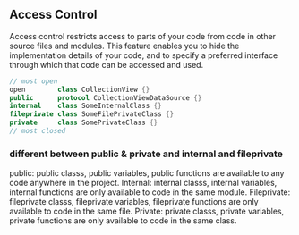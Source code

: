 ## Access Control
Access control restricts access to parts of your code from code in other source files and modules. This feature enables you to hide the implementation details of your code, and to specify a preferred interface through which that code can be accessed and used.

```swift
// most open
open        class CollectionView {}
public      protocol CollectionViewDataSource {}
internal    class SomeInternalClass {}
fileprivate class SomeFilePrivateClass {}
private     class SomePrivateClass {}
// most closed
```

### different between public & private and internal and fileprivate
public: public classs, public variables, public functions are available to any code anywhere in the project. 
Internal: internal classs, internal variables, internal functions are only available to code in the same module. 
Fileprivate: fileprivate classs, fileprivate variables, fileprivate functions are only available to code in the same file. 
Private: private classs, private variables, private functions are only available to code in the same class.

